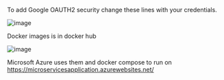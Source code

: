To add Google OAUTH2 security change these lines with your credentials.

![image](https://github.com/OleksandrOrlovIT/ParentModule/assets/86959421/060080ce-0b80-4905-b6c1-b93bdf55a4d3)

Docker images is in docker hub

![image](https://github.com/OleksandrOrlovIT/ParentModule/assets/86959421/8cfe5bf5-9c5a-4ad9-9685-eb8957be9d36)

Microsoft Azure uses them and docker compose to run on https://microservicesapplication.azurewebsites.net/
